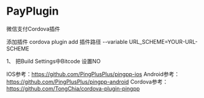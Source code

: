 # PayPlugin
微信支付Cordova插件


添加插件
cordova plugin add 插件路径 --variable URL_SCHEME=YOUR-URL-SCHEME

1、	把Build Settings中Bitcode 设置NO


IOS参考：https://github.com/PingPlusPlus/pingpp-ios
Android参考：https://github.com/PingPlusPlus/pingpp-android
Cordova参考：https://github.com/TongChia/cordova-plugin-pingpp
